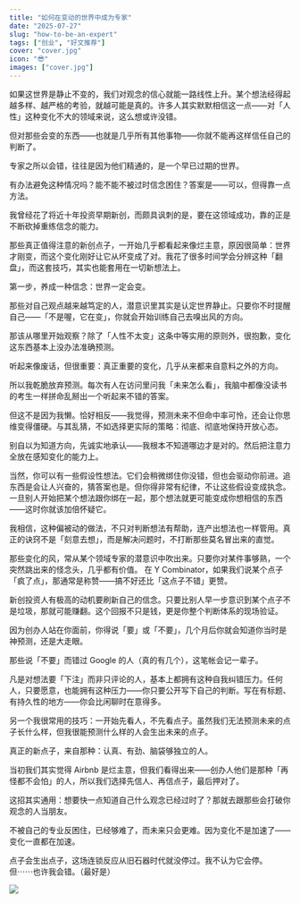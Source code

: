 ```yaml
---
title: "如何在变动的世界中成为专家"
date: "2025-07-27"
slug: "how-to-be-an-expert"
tags: ["创业", "好文推荐"]
cover: "cover.jpg"
icon: "😎"
images: ["cover.jpg"]
---
```

如果这世界是静止不变的，我们对观念的信心就能一路线性上升。某个想法经得起越多样、越严格的考验，就越可能是真的。许多人其实默默相信这一点——对「人性」这种变化不大的领域来说，这么想或许没错。



但对那些会变的东西——也就是几乎所有其他事物——你就不能再这样信任自己的判断了。



专家之所以会错，往往是因为他们精通的，是一个早已过期的世界。



有办法避免这种情况吗？能不能不被过时信念困住？答案是——可以，但得靠一点方法。



我曾经花了将近十年投资早期新创，而颇具讽刺的是，要在这领域成功，靠的正是不断砍掉重练信念的能力。



那些真正值得注意的新创点子，一开始几乎都看起来像烂主意，原因很简单：世界才刚变，而这个变化刚好让它从坏变成了对。我花了很多时间学会分辨这种「翻盘」，而这套技巧，其实也能套用在一切新想法上。



第一步，养成一种信念：世界一定会变。



那些对自己观点越来越笃定的人，潜意识里其实是认定世界静止。只要你不时提醒自己——「不是喔，它在变」，你就会开始训练自己去嗅出风的方向。



那该从哪里开始观察？除了「人性不太变」这条中等实用的原则外，很抱歉，变化这东西基本上没办法准确预测。



听起来像废话，但很重要：真正重要的变化，几乎从来都来自意料之外的方向。



所以我乾脆放弃预测。每次有人在访问里问我「未来怎么看」，我脑中都像没读书的考生一样拼命乱掰出一个听起来不错的答案。



但这不是因为我懒。恰好相反——我觉得，预测未来不但命中率可怜，还会让你思维变得僵硬。与其乱猜，不如选择更实际的策略：彻底、彻底地保持开放心态。



别自以为知道方向，先诚实地承认——我根本不知道哪边才是对的。然后把注意力全放在感知变化的能力上。



当然，你可以有一些假设性想法。它们会稍微绑住你没错，但也会驱动你前进。追东西是会让人兴奋的，猜答案也是。但你得非常有纪律，不让这些假设变成执念。
一旦别人开始把某个想法跟你绑在一起，那个想法就更可能变成你想相信的东西——这时你就该加倍怀疑它。



我相信，这种偏被动的做法，不只对判断想法有帮助，连产出想法也一样管用。真正的诀窍不是「刻意去想」，而是解决问题时，不打断那些莫名冒出来的直觉。



那些变化的风，常从某个领域专家的潜意识中吹出来。只要你对某件事够熟，一个突然跳出来的怪念头，几乎都有价值。
在 Y Combinator，如果我们说某个点子「疯了点」，那通常是称赞——搞不好还比「这点子不错」更赞。



新创投资人有极高的动机要刷新自己的信念。只要比别人早一步意识到某个点子不是垃圾，那就可能赚翻。这个回报不只是钱，更是你整个判断体系的现场验证。



因为创办人站在你面前，你得说「要」或「不要」，几个月后你就会知道你当时是神预测，还是大走眼。



那些说「不要」而错过 Google 的人（真的有几个），这笔帐会记一辈子。



凡是对想法要「下注」而非只评论的人，基本上都拥有这种自我纠错压力。任何人，只要愿意，也能拥有这种压力——你只要公开写下自己的判断。写在有标题、有持久性的地方——你会比闲聊时在意得多。



另一个我很常用的技巧：一开始先看人，不先看点子。虽然我们无法预测未来的点子长什么样，但我很能预测什么样的人会生出未来的点子。



真正的新点子，来自那种：认真、有劲、脑袋够独立的人。



当初我们其实觉得 Airbnb 是烂主意，但我们看得出来——创办人他们是那种「再怪都不会怕」的人，所以我们选择先信人、再信点子，最后押对了。



这招其实通用：想要快一点知道自己什么观念已经过时了？那就去跟那些会打破你观念的人当朋友。



不被自己的专业反困住，已经够难了，而未来只会更难。因为变化不是加速了——变化一直都在加速。



点子会生出点子，这场连锁反应从旧石器时代就没停过。我不认为它会停。
但⋯⋯也许我会错。（最好是）




![](https://prod-files-secure.s3.us-west-2.amazonaws.com/112d0858-5090-4d34-a606-b75eb8d65fd2/46476355-9cf3-4e99-9b7a-3531bc426380/1000202064.png?X-Amz-Algorithm=AWS4-HMAC-SHA256&X-Amz-Content-Sha256=UNSIGNED-PAYLOAD&X-Amz-Credential=ASIAZI2LB466R427EFU4%2F20250729%2Fus-west-2%2Fs3%2Faws4_request&X-Amz-Date=20250729T182121Z&X-Amz-Expires=3600&X-Amz-Security-Token=IQoJb3JpZ2luX2VjEIL%2F%2F%2F%2F%2F%2F%2F%2F%2F%2FwEaCXVzLXdlc3QtMiJHMEUCIQCrrR5P%2BigE7MdAfwFfE2X5H%2Bti9GaaEN9oQJoMSLK%2BoAIgTRRl%2FqsTyOxxKWqAu8ZhG4oZnOin35C6%2FzuIfNunEmgqiAQIq%2F%2F%2F%2F%2F%2F%2F%2F%2F%2F%2FARAAGgw2Mzc0MjMxODM4MDUiDDGWYTDCpoP08j09kSrcA8WxDJS8ZupQIfOTOPjDBy1383sMVUcT1RF0FYNBO4wNUkYrGtfvfu2xADkWkJuqyEYyO5wK1R02x3A8DTPB%2Bs31OTYrhcuSxreEv6Iffrbd5YDiLKf%2BuFasssKjaeGK6%2FXsy31x9%2Bck2%2FBqnYMNLkCQAkdsldxBu2KdOC8zLnna5i0MXHiezNi5Bq9mnIqwRwXi9J5mfAvdKvBJbpxqMzTtrS6Qfz%2FCdpZ9Q6HVumRjjsbOS1sOK1ZMknu8j9G5zi4Lj5WXZKGOyp8VywyqIFy%2FE0lfLHOeRAEtfCDS0BTdwsukXrVbT5Dvy32snkynNXKK%2FsXUqs%2FY%2FnyYNk%2FILTxZxTrBbNYOBu074jHyCv9EtW5zZXkVoUiytxbqhAKPxP5KGY0ExabD33%2FXvooetlwapzqsEZY%2Byul7rnAkn70iCWNakgRohmnrIkoTotGSx5ljbg077M%2FmGN%2BF8LEAB8nD80XC%2FQPJxMuLdQap%2BbmzWE9BeuCSaI%2FrH%2FYeQEW1fA%2B%2FiE5MOusWrbbs1j5EPF9DJbeJX4mfDwqkIKc9z1MYi%2BHgwbOLrFwI58ncofzOl8P3r9gkQNCVW%2BFpFzGo8mZ2ngFAInhqg81q3BAOdmt%2FKebNW23v058IOcjCMJKPpMQGOqUBitNEdWadT11SsnkZ9hSWfgi97dlsHS1RWy2mW3VEx5r%2B6SuCIs%2FVU3j0x7MsvKOZxr3v2iLDlGsYVWGV1pdr5ZI6FwURwoRZxjfNsrGySRUPCyUEceT6xCemRQEmcCA35NWMl4m0pMZyFUCcgqbT1gf973qh%2BG%2FJ9ULu%2FadGNza5hLNjM73I0CQoStl6JliKqqQOV4B04ojzzX%2B8bY1cz5Jz7ORs&X-Amz-Signature=704dd229b0eacf4d7da2f3aca0fa5b669b7a6468b7d08c83e63ae92c8d21867d&X-Amz-SignedHeaders=host&x-amz-checksum-mode=ENABLED&x-id=GetObject)

